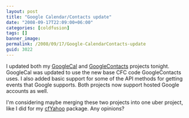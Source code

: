 ```yaml
---
layout: post
title: "Google Calendar/Contacts update"
date: "2008-09-17T22:09:00+06:00"
categories: [coldfusion]
tags: []
banner_image: 
permalink: /2008/09/17/Google-CalendarContacts-update
guid: 3022
---
```


I updated both my <a href="http://googlecal.riaforge.org">GoogleCal</a> and <a href="http://googlecontacts.riaforge.org">GoogleContacts</a> projects tonight. GoogleCal was updated to use the new base CFC code GoogleContacts uses. I also added basic support for some of the API methods for getting events that Google supports. Both projects now support hosted Google accounts as well. 

I'm considering maybe merging these two projects into one uber project, like I did for my <a href="http://cfyahoo.riaforge.org">cfYahoo</a> package. Any opinions?